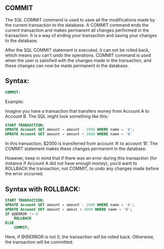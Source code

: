 ## COMMIT

The SQL COMMIT command is used to save all the modifications made by the current transaction to the database. A COMMIT command ends the current transaction and makes permanent all changes performed in the transaction. It is a way of ending your transaction and saving your changes to the database.

After the SQL COMMIT statement is executed, it can not be rolled back, which means you can’t undo the operations. COMMIT command is used when the user is satisfied with the changes made in the transaction, and these changes can now be made permanent in the database.

## Syntax:

```SQL
COMMIT;
```

Example:

Imagine you have a transaction that transfers money from Account A to Account B. The SQL might look something like this:

```SQL
START TRANSACTION;
UPDATE Account SET amount = amount - 2000 WHERE name = 'A';
UPDATE Account SET amount = amount + 2000 WHERE name = 'B'
```

In this transaction, $2000 is transferred from account ‘A’ to account ‘B’. The COMMIT statement makes these changes permanent in the database.

However, keep in mind that if there was an error during this transaction (for instance if Account A did not have enough money), you’d want to ROLLBACK the transaction, not COMMIT, to undo any changes made before the error occurred.

## Syntax with ROLLBACK:

```SQL
START TRANSACTION;
UPDATE Account SET amount = amount - 2000 WHERE name = 'A';
UPDATE Account SET amount = amout + 2000 WHERE name = 'B';
IF @@ERROR != 0
    ROLLBACK
ELSE
    COMMIT;
```

Here, if @@ERROR is not 0, the transaction will be rolled back. Otherwise, the transaction will be committed.